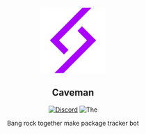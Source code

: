 <p align="center">
  <a href="https://github.com/crystal-linux/caveman">
    <img src="https://raw.githubusercontent.com/crystal-linux/branding/main/logos/crystal-logo-minimal.png" alt="Logo" width="150" height="150">
  </a>
</p>
<p align="center"> 
<h2 align="center"> Caveman </h2>
</p>
<p align="center">
<a href="https://discord.gg/yp4xpZeAgW"><img alt="Discord" src="https://img.shields.io/discord/825473796227858482?color=blue&label=Discord&logo=Discord&logoColor=white"?link=https://discord.gg/yp4xpZeAgW&link=https://discord.gg/yp4xpZeAgW></a>
<img src="https://img.shields.io/badge/Maintainer-@somethinggeneric-brightgreen" alt=The maintainer of this repository" href="https://github.com/somethinggeneric">
</p>
<p align="center">Bang rock together make package tracker bot</p>
